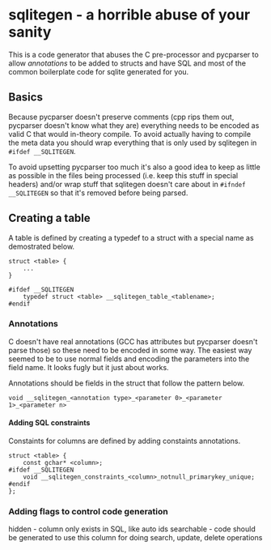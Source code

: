 # sqlitegen - a horrible abuse of your sanity

This is a code generator that abuses the C pre-processor and pycparser to allow *annotations*
to be added to structs and have SQL and most of the common boilerplate code for sqlite generated
for you.

## Basics

Because pycparser doesn't preserve comments (cpp rips them out, pycparser doesn't know what they are)
everything needs to be encoded as valid C that would in-theory compile. To avoid actually having to
compile the meta data you should wrap everything that is only used by sqlitegen in ```#ifdef __SQLITEGEN```.

To avoid upsetting pycparser too much it's also a good idea to keep as little as possible in the files
being processed (i.e. keep this stuff in special headers) and/or wrap stuff that sqlitegen doesn't care about
in ```#ifndef __SQLITEGEN``` so that it's removed before being parsed.

## Creating a table

A table is defined by creating a typedef to a struct with a special name as demostrated below.

```
struct <table> {
	...
}

#ifdef __SQLITEGEN
	typedef struct <table> __sqlitegen_table_<tablename>;
#endif
```

### Annotations

C doesn't have real annotations (GCC has attributes but pycparser doesn't parse those) so these need to
be encoded in some way. The easiest way seemed to be to use normal fields and encoding the parameters into
the field name. It looks fugly but it just about works.

Annotations should be fields in the struct that follow the pattern below.

```
void __sqlitegen_<annotation type>_<parameter 0>_<parameter 1>_<parameter n>
```

#### Adding SQL constraints

Constaints for columns are defined by adding constaints annotations.

```
struct <table> {
	const gchar* <column>;
#ifdef __SQLITEGEN
	void __sqlitegen_constraints_<column>_notnull_primarykey_unique;
#endif
};
```

### Adding flags to control code generation

hidden - column only exists in SQL, like auto ids
searchable - code should be generated to use this column for doing search, update, delete operations